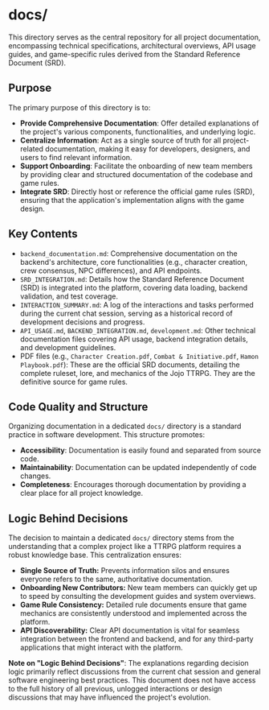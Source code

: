 # docs/

This directory serves as the central repository for all project documentation, encompassing technical specifications, architectural overviews, API usage guides, and game-specific rules derived from the Standard Reference Document (SRD).

## Purpose

The primary purpose of this directory is to:
*   **Provide Comprehensive Documentation**: Offer detailed explanations of the project's various components, functionalities, and underlying logic.
*   **Centralize Information**: Act as a single source of truth for all project-related documentation, making it easy for developers, designers, and users to find relevant information.
*   **Support Onboarding**: Facilitate the onboarding of new team members by providing clear and structured documentation of the codebase and game rules.
*   **Integrate SRD**: Directly host or reference the official game rules (SRD), ensuring that the application's implementation aligns with the game design.

## Key Contents

*   `backend_documentation.md`: Comprehensive documentation on the backend's architecture, core functionalities (e.g., character creation, crew consensus, NPC differences), and API endpoints.
*   `SRD_INTEGRATION.md`: Details how the Standard Reference Document (SRD) is integrated into the platform, covering data loading, backend validation, and test coverage.
*   `INTERACTION_SUMMARY.md`: A log of the interactions and tasks performed during the current chat session, serving as a historical record of development decisions and progress.
*   `API_USAGE.md`, `BACKEND_INTEGRATION.md`, `development.md`: Other technical documentation files covering API usage, backend integration details, and development guidelines.
*   PDF files (e.g., `Character Creation.pdf`, `Combat & Initiative.pdf`, `Hamon Playbook.pdf`): These are the official SRD documents, detailing the complete ruleset, lore, and mechanics of the Jojo TTRPG. They are the definitive source for game rules.

## Code Quality and Structure

Organizing documentation in a dedicated `docs/` directory is a standard practice in software development. This structure promotes:
*   **Accessibility**: Documentation is easily found and separated from source code.
*   **Maintainability**: Documentation can be updated independently of code changes.
*   **Completeness**: Encourages thorough documentation by providing a clear place for all project knowledge.

## Logic Behind Decisions

The decision to maintain a dedicated `docs/` directory stems from the understanding that a complex project like a TTRPG platform requires a robust knowledge base. This centralization ensures:

*   **Single Source of Truth:** Prevents information silos and ensures everyone refers to the same, authoritative documentation.
*   **Onboarding New Contributors:** New team members can quickly get up to speed by consulting the development guides and system overviews.
*   **Game Rule Consistency:** Detailed rule documents ensure that game mechanics are consistently understood and implemented across the platform.
*   **API Discoverability:** Clear API documentation is vital for seamless integration between the frontend and backend, and for any third-party applications that might interact with the platform.

**Note on "Logic Behind Decisions"**: The explanations regarding decision logic primarily reflect discussions from the current chat session and general software engineering best practices. This document does not have access to the full history of all previous, unlogged interactions or design discussions that may have influenced the project's evolution.